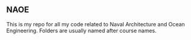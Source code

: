 ## NAOE
This is my repo for all my code related to Naval Architecture and Ocean Engineering.
Folders are usually named after course names.

